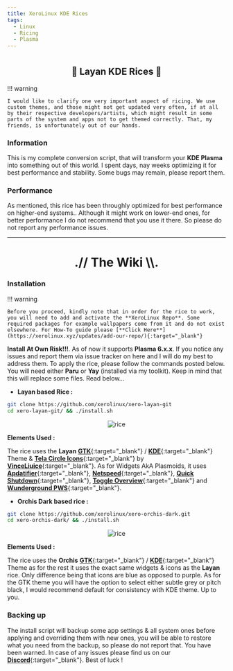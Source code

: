```yaml
---
title: XeroLinux KDE Rices
tags:
  - Linux
  - Ricing
  - Plasma
---
```


# <h2 align="center">🎨 Layan KDE Rices 🎨</h2>

!!! warning

    I would like to clarify one very important aspect of ricing. We use custom themes, and those might not get updated very often, if at all by their respective developers/artists, which might result in some parts of the system and apps not to get themed correctly. That, my friends, is unfortunately out of our hands.

### Information

This is my complete conversion script, that will transform your **KDE Plasma** into something out of this world. I spent days, nay weeks optimizing it for best performance and stability. Some bugs may remain, please report them.

### Performance

As mentioned, this rice has been throughly optimized for best performance on higher-end systems.. Although it might work on lower-end ones, for better performance I do not recommend that you use it there. So please do not report any performance issues.

---

<h1 align="center">.// The Wiki \\.</h1>

### Installation

!!! warning

    Before you proceed, kindly note that in order for the rice to work, you will need to add and activate the **XeroLinux Repo**. Some required packages for example wallpapers come from it and do not exist elsewhere. For How-To guide please [**Click Here**](https://xerolinux.xyz/updates/add-our-repo/){:target="_blank"}

**Install At Own Risk!!!**. As of now it supports **Plasma 6.x.x**. If you notice any issues and report them via issue tracker on here and I will do my best to address them. To apply the rice, please follow the commands posted below. You will need either **Paru** or **Yay** (installed via my toolkit). Keep in mind that this will replace some files. Read below...

- **Layan based Rice :**

```Bash
git clone https://github.com/xerolinux/xero-layan-git
cd xero-layan-git/ && ./install.sh
```

<p align="center">
    <img src="https://i.imgur.com/VA2tycb.jpeg" alt="rice">
</p>

**Elements Used :**

The rice uses the **Layan** [**GTK**](https://github.com/vinceliuice/Layan-gtk-theme){:target="_blank"} / [**KDE**](https://github.com/vinceliuice/Layan-kde){:target="_blank"} Theme & [**Tela Circle Icons**](https://github.com/vinceliuice/Tela-circle-icon-theme){:target="_blank"} by [**VinceLiuice**](https://github.com/vinceliuice){:target="_blank"}. As for Widgets AkA Plasmoids, it uses [**Apdatifier**](https://store.kde.org/p/2135796){:target="_blank"}, [**Netspeed**](https://store.kde.org/p/2136505){:target="_blank"}, [**Quick Shutdown**](https://store.kde.org/p/1288430){:target="_blank"},
[**Toggle Overview**](https://store.kde.org/p/2132554){:target="_blank"} and [**Wunderground PWS**](https://store.kde.org/p/2135799){:target="_blank"}.

- **Orchis Dark based rice :**

```Bash
git clone https://github.com/xerolinux/xero-orchis-dark.git
cd xero-orchis-dark/ && ./install.sh
```

<p align="center">
    <img src="https://i.imgur.com/LhXPFrH.jpeg" alt="rice">
</p>

**Elements Used :**

The rice uses the **Orchis** [**GTK**](https://github.com/vinceliuice/Orchis-theme){:target="_blank"} / [**KDE**](https://github.com/vinceliuice/Orchis-kde){:target="_blank"} Theme as for the rest it uses the exact same widgets & icons as the **Layan** rice. Only difference being that icons are blue as opposed to purple. As for the GTK theme you will have the option to select either subtle grey or pitch black, I would recommend default for consistency with KDE theme. Up to you. 

### Backing up

The install script will backup some app settings & all system ones before applying and overriding them with new ones, you will be able to restore what you need from the backup, so please do not report that. You have been warned. In case of any issues please find us on our [**Discord**](https://discord.gg/5sqxTSuKZu){:target="_blank"}. Best of luck !

